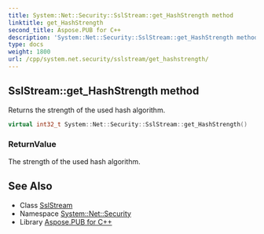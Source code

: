 ```yaml
---
title: System::Net::Security::SslStream::get_HashStrength method
linktitle: get_HashStrength
second_title: Aspose.PUB for C++
description: 'System::Net::Security::SslStream::get_HashStrength method. Returns the strength of the used hash algorithm in C++.'
type: docs
weight: 1800
url: /cpp/system.net.security/sslstream/get_hashstrength/
---
```

## SslStream::get_HashStrength method


Returns the strength of the used hash algorithm.

```cpp
virtual int32_t System::Net::Security::SslStream::get_HashStrength()
```


### ReturnValue

The strength of the used hash algorithm.

## See Also

* Class [SslStream](../)
* Namespace [System::Net::Security](../../)
* Library [Aspose.PUB for C++](../../../)
